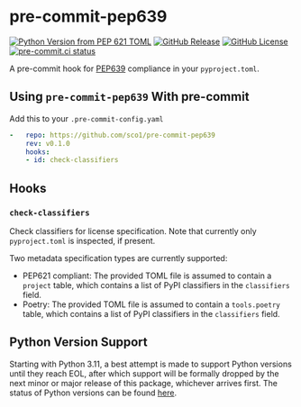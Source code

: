 # pre-commit-pep639
[![Python Version from PEP 621 TOML](https://img.shields.io/python/required-version-toml?tomlFilePath=https%3A%2F%2Fraw.githubusercontent.com%2Fsco1%2Fpre-commit-pep639%2Frefs%2Fheads%2Fmain%2Fpyproject.toml&logo=python&logoColor=FFD43B)](https://github.com/sco1/pre-commit-pep639/blob/main/pyproject.toml)
[![GitHub Release](https://img.shields.io/github/v/release/sco1/pre-commit-pep639)](https://github.com/sco1/pre-commit-pep639/releases)
[![GitHub License](https://img.shields.io/github/license/sco1/pre-commit-pep639?color=magenta)](https://github.com/sco1/pre-commit-pep639/blob/main/LICENSE)
[![pre-commit.ci status](https://results.pre-commit.ci/badge/github/sco1/pre-commit-pep639/main.svg)](https://results.pre-commit.ci/latest/github/sco1/pre-commit-pep639/main)

A pre-commit hook for [PEP639](https://peps.python.org/pep-0639/) compliance in your `pyproject.toml`.

## Using `pre-commit-pep639` With pre-commit
Add this to your `.pre-commit-config.yaml`

```yaml
-   repo: https://github.com/sco1/pre-commit-pep639
    rev: v0.1.0
    hooks:
    - id: check-classifiers
```

## Hooks
### `check-classifiers`
Check classifiers for license specification. Note that currently only `pyproject.toml` is inspected, if present.

Two metadata specification types are currently supported:

* PEP621 compliant: The provided TOML file is assumed to contain a `project` table, which contains a list of PyPI classifiers in the `classifiers` field.
* Poetry: The provided TOML file is assumed to contain a `tools.poetry` table, which contains a list of PyPI classifiers in the `classifiers` field.

## Python Version Support
Starting with Python 3.11, a best attempt is made to support Python versions until they reach EOL, after which support will be formally dropped by the next minor or major release of this package, whichever arrives first. The status of Python versions can be found [here](https://devguide.python.org/versions/).
